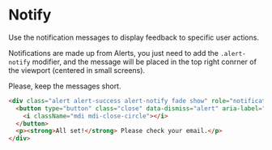 # Notify

<p class="lead">Use the notification messages to display feedback to specific user actions.</p>

Notifications are made up from Alerts, you just need to add the `.alert-notify` modifier, and the message will be placed in the top right conrner of the viewport (centered in small screens).

Please, keep the messages short.

<!-- STORY -->

```html
<div class="alert alert-success alert-notify fade show" role="notification">
  <button type="button" class="close" data-dismiss="alert" aria-label="Close">
    <i className="mdi mdi-close-circle"></i>
  </button>
  <p><strong>All set!</strong> Please check your email.</p>
</div>
```
